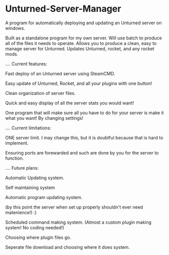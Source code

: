 # Unturned-Server-Manager
A program for automatically deploying and updating an Unturned server on windows.




Built as a standalone program for my own server.
Will use batch to produce all of the files it needs to operate.
Allows you to produce a clean, easy to manage server for Unturned.
Updates Unturned, rocket, and any rocket mods.


.... Current features:

Fast deploy of an Unturned server using SteamCMD.

Easy update of Unturned, Rocket, and all your plugins with one button!

Clean organization of server files.

Quick and easy display of all the server stats you would want!

One program that will make sure all you have to do for your server is make it what you want! By changing settings!



.... Current limitations:

ONE server limit. I may change this, but it is doubtful because that is hard to implement.

Ensuring ports are forewarded and such are done by you for the server to function.



.... Future plans:

Automatic Updating system.

Self maintaining system

Automatic program updating system.

(by this point the server when set up properly shouldn't ever need matenience!) :)

Scheduled command making system. (Almost a custom plugin making system! No coding needed!)
  
Choosing where plugin files go.

Seperate file download and choosing where it does system.
